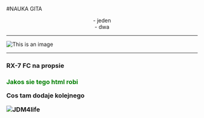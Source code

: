 #NAUKA GITA

<center>- jeden<br>
- dwa</center>

<hr>

![This is an image](https://c4.wallpaperflare.com/wallpaper/383/154/335/jdm-car-simple-background-mazda-rx-7-wallpaper-preview.jpg)

<hr>

<h3>RX-7 FC na propsie<h3>

<p style="color:green"> Jakos sie tego html robi</p>

Cos tam dodaje kolejnego

![JDM4life](https://ae01.alicdn.com/kf/HTB1eLNxeEWF3KVjSZPhq6xclXXa7/YJZT-13-8X11-6CM-JDM-4-LIFE-Vinyl-Decal-Car-Sticker-Window-Truck-Decor-Creative-Black.jpg_Q90.jpg_.webp)
